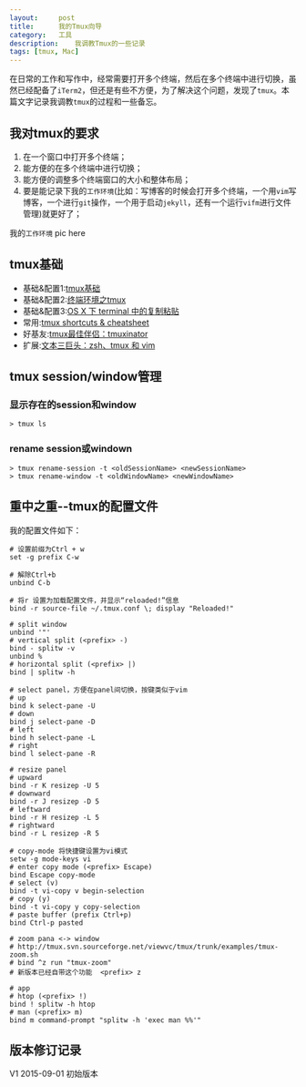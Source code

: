 ```yaml
---
layout:     post
title:      我的Tmux向导
category:   工具
description:    我调教Tmux的一些记录
tags: [tmux, Mac]
---
```


在日常的工作和写作中，经常需要打开多个终端，然后在多个终端中进行切换，虽然已经配备了`iTerm2`，但还是有些不方便，为了解决这个问题，发现了`tmux`。本篇文字记录我调教`tmux`的过程和一些备忘。

## 我对tmux的要求
1. 在一个窗口中打开多个终端；
2. 能方便的在多个终端中进行切换；
3. 能方便的调整多个终端窗口的大小和整体布局；
4. 要是能记录下我的`工作环境`(比如：写博客的时候会打开多个终端，一个用`vim`写博客，一个进行`git`操作，一个用于启动`jekyll`，还有一个运行`vifm`进行文件管理)就更好了；


我的`工作环境` pic here

## tmux基础

- 基础&配置1:[tmux基础](http://mingxinglai.com/cn/2012/09/tmux/)
- 基础&配置2:[终端环境之tmux](http://foocoder.com/blog/zhong-duan-huan-jing-zhi-tmux.html/)
- 基础&配置3:[OS X 下 terminal 中的复制粘贴](http://copri.me/post/copy-and-paste-under-os-x-terminal.html)
- 常用:[tmux shortcuts & cheatsheet](https://gist.github.com/MohamedAlaa/2961058)
- 好基友:[tmux最佳伴侣：tmuxinator](http://zuyunfei.com/2013/08/09/tmuxinator-best-mate-of-tmux/)
- 扩展:[文本三巨头：zsh、tmux 和 vim](http://blog.jobbole.com/86571/)

## tmux session/window管理
### 显示存在的session和window
    > tmux ls

### rename session或windown
    > tmux rename-session -t <oldSessionName> <newSessionName>
    > tmux rename-window -t <oldWindowName> <newWindowName>

## 重中之重--tmux的配置文件
我的配置文件如下：

    # 设置前缀为Ctrl + w
    set -g prefix C-w

    # 解除Ctrl+b
    unbind C-b

    # 将r 设置为加载配置文件，并显示“reloaded!”信息
    bind -r source-file ~/.tmux.conf \; display "Reloaded!"

    # split window
    unbind '"'
    # vertical split (<prefix> -)
    bind - splitw -v
    unbind %
    # horizontal split (<prefix> |)
    bind | splitw -h

    # select panel，方便在panel间切换，按键类似于vim
    # up
    bind k select-pane -U
    # down
    bind j select-pane -D
    # left
    bind h select-pane -L
    # right
    bind l select-pane -R

    # resize panel
    # upward
    bind -r K resizep -U 5
    # downward
    bind -r J resizep -D 5
    # leftward
    bind -r H resizep -L 5
    # rightward
    bind -r L resizep -R 5

    # copy-mode 将快捷键设置为vi模式
    setw -g mode-keys vi
    # enter copy mode (<prefix> Escape)
    bind Escape copy-mode
    # select (v)
    bind -t vi-copy v begin-selection
    # copy (y)
    bind -t vi-copy y copy-selection
    # paste buffer (prefix Ctrl+p)
    bind Ctrl-p pasted

    # zoom pana <-> window
    # http://tmux.svn.sourceforge.net/viewvc/tmux/trunk/examples/tmux-zoom.sh
    # bind ^z run "tmux-zoom"
    # 新版本已经自带这个功能  <prefix> z

    # app
    # htop (<prefix> !)
    bind ! splitw -h htop
    # man (<prefix> m)
    bind m command-prompt "splitw -h 'exec man %%'"


## 版本修订记录
 V1 2015-09-01 初始版本
